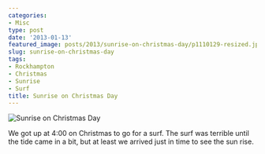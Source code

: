 ```yaml
---
categories:
- Misc
type: post
date: '2013-01-13'
featured_image: posts/2013/sunrise-on-christmas-day/p1110129-resized.jpg
slug: sunrise-on-christmas-day
tags:
- Rockhampton
- Christmas
- Sunrise
- Surf
title: Sunrise on Christmas Day
---
```


![Sunrise on Christmas Day](p1110129-resized.jpg)

We got up at 4:00 on Christmas to go for a surf. The surf was terrible until the tide came in a bit, but at least we arrived just in time to see the sun rise.